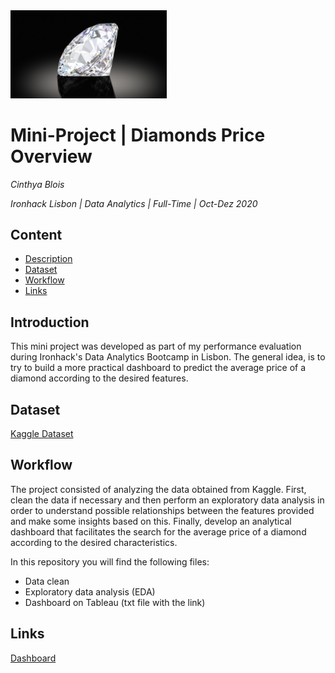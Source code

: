 <img src="diamond.jpg" alt="Diamonds" width="250"/>

# Mini-Project | Diamonds Price Overview
*Cinthya Blois*

*Ironhack Lisbon | Data Analytics | Full-Time | Oct-Dez 2020*

## Content
- [Description](#descriptionon)
- [Dataset](#dataset)
- [Workflow](#workflow)
- [Links](#links)

<a name="description"></a>

## Introduction

This mini project was developed as part of my performance evaluation during Ironhack's Data Analytics Bootcamp in Lisbon. The general idea, is to try to build a more practical dashboard to predict the average price of a diamond according to the desired features.

<a name="dataset"></a>

## Dataset

[Kaggle Dataset](https://www.kaggle.com/shivam2503/diamonds)

<a name="workflow"></a>

## Workflow

The project consisted of analyzing the data obtained from Kaggle. First, clean the data if necessary and then perform an exploratory data analysis in order to understand possible relationships between the features provided and make some insights based on this. Finally, develop an analytical dashboard that facilitates the search for the average price of a diamond according to the desired characteristics.

In this repository you will find the following files:

* Data clean
* Exploratory data analysis (EDA)
* Dashboard on Tableau (txt file with the link)

<a name="links"></a>

## Links

[Dashboard](https://public.tableau.com/profile/cinthya.langue.blois#!/vizhome/Mini_Project_Diamonds/Dashboard3)
